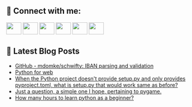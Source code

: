 ## 🔎 Connect with me:
[<img height="32" width="40" src="https://cdn.jsdelivr.net/npm/simple-icons@v5/icons/telegram.svg" />](https://t.me/bullbesh)
[<img height="32" width="40" src="https://cdn.jsdelivr.net/npm/simple-icons@v5/icons/vk.svg" />](https://vk.com/bullbesh)
[<img height="32" width="40" src="https://cdn.jsdelivr.net/npm/simple-icons@v5/icons/twitter.svg" />](https://twitter.com/bullbesh1)
[<img height="32" width="40" src="https://cdn.jsdelivr.net/npm/simple-icons@v5/icons/instagram.svg" />](https://www.instagram.com/bullbesh)
[<img height="32" width="40" src="https://cdn.jsdelivr.net/npm/simple-icons@v5/icons/reddit.svg" />](https://www.reddit.com/user/bullbesh)
[<img height="32" width="40" src="https://cdn.jsdelivr.net/npm/simple-icons@v5/icons/youtube.svg" />](https://www.youtube.com/channel/UCtfjRs6uzgq5mfm8S06WTcg)

## 📕 Latest Blog Posts
<!-- BLOG-POST-LIST:START -->
- [GitHub - mdomke/schwifty: IBAN parsing and validation](https://www.reddit.com/r/Python/comments/vfpng0/github_mdomkeschwifty_iban_parsing_and_validation/)
- [Python for web](https://www.reddit.com/r/Python/comments/vfpgwz/python_for_web/)
- [When the Python project doesn&#39;t provide setup.py and only provides pyproject.toml, what is setup.py that would work same as before?](https://www.reddit.com/r/Python/comments/vfp6g4/when_the_python_project_doesnt_provide_setuppy/)
- [Just a question, a simple one I hope, pertaining to pygame.](https://www.reddit.com/r/Python/comments/vfp1bh/just_a_question_a_simple_one_i_hope_pertaining_to/)
- [How many hours to learn python as a beginner?](https://www.reddit.com/r/Python/comments/vforw2/how_many_hours_to_learn_python_as_a_beginner/)
<!-- BLOG-POST-LIST:END -->
